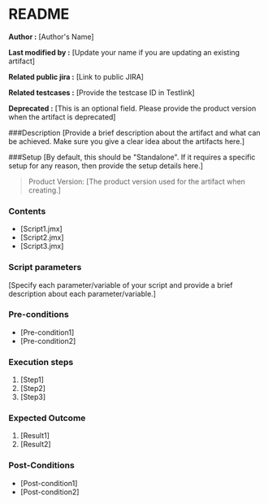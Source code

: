 # README

**Author :** [Author's Name]

**Last modified by :** [Update your name if you are updating an existing artifact]

**Related public jira :** [Link to public JIRA]

**Related testcases :** [Provide the testcase ID in Testlink]

**Deprecated :** [This is an optional field. Please provide the product version when the artifact is deprecated]


###Description
[Provide a brief description about the artifact and what can be achieved. Make sure you give a clear idea about the artifacts here.]

###Setup
[By default, this should be "Standalone". If it requires a specific setup for any reason, then provide the setup details here.]

> Product Version: [The product version used for the artifact when creating.]


### Contents 
  - [Script1.jmx]
  - [Script2.jmx]
  - [Script3.jmx]

### Script parameters
[Specify each parameter/variable of your script and provide a brief description about each parameter/variable.]


### Pre-conditions
- [Pre-condition1]
- [Pre-condition2]


### Execution steps

1. [Step1]
2. [Step2]
3. [Step3]


### Expected Outcome
1. [Result1]
2. [Result2]

### Post-Conditions
- [Post-condition1]
- [Post-condition2]
